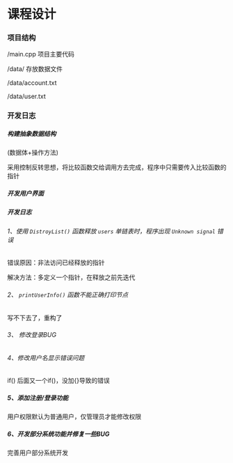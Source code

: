 # 课程设计


### 项目结构

/main.cpp 项目主要代码

/data/ 存放数据文件

/data/account.txt

/data/user.txt


### 开发日志

##### 构建抽象数据结构

(数据体+操作方法)

采用控制反转思想，将比较函数交给调用方去完成，程序中只需要传入比较函数的指针

##### 开发用户界面

##### 开发日志

###### 1、使用 `DistroyList()` 函数释放 `users` 单链表时，程序出现 `Unknown signal` 错误

错误原因：非法访问已经释放的指针

解决方法：多定义一个指针，在释放之前先迭代

###### 2、 `printUserInfo()` 函数不能正确打印节点

写不下去了，重构了


###### 3、 修改登录BUG

###### 4、修改用户名显示错误问题

if() 后面又一个if()，没加{}导致的错误


##### 5、添加注册/登录功能

用户权限默认为普通用户，仅管理员才能修改权限

##### 6、开发部分系统功能并修复一些BUG

完善用户部分系统开发
